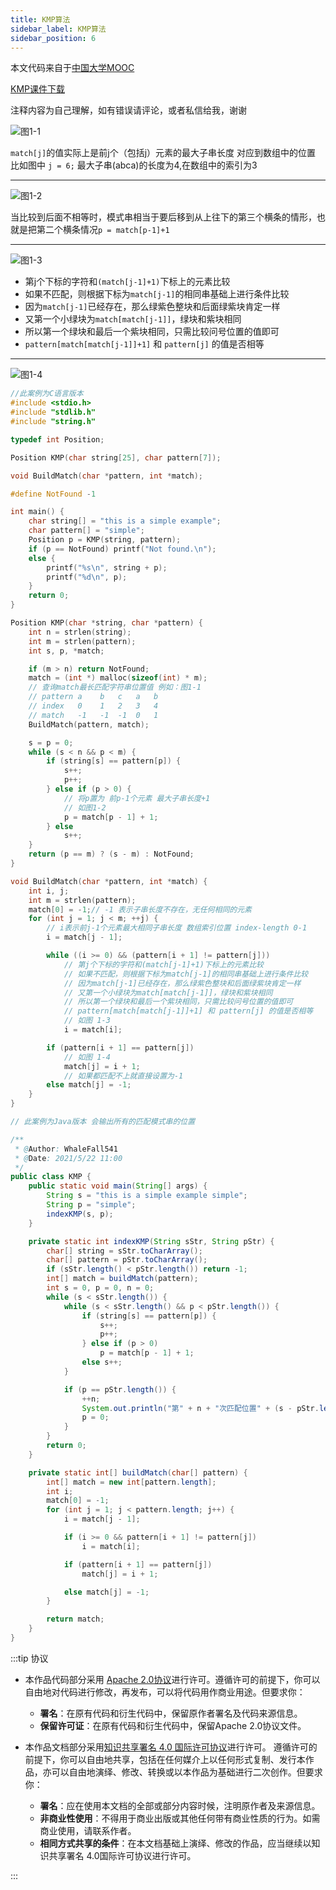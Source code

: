 ```yaml
---
title: KMP算法
sidebar_label: KMP算法
sidebar_position: 6
---
```



本文代码来自于[中国大学MOOC](https://www.icourse163.org/learn/ZJU-93001?tid=1003997005#/learn/content?type=detail&id=1007588527&cid=1009165213)

[KMP课件下载](https://nos.netease.com/edu-lesson-pdfsrc/5C4C0E5034E43DB3AD5A994156BD4D8D-1541934012176?download=KMP.pdf&Signature=Kv6I%2FJ3dPtxt5e4xw26MboN3s0jpTH5Q9AN14toQuA0%3D&Expires=1621614432&NOSAccessKeyId=7db2f370ff9a412987155d36d55a6ead)

注释内容为自己理解，如有错误请评论，或者私信给我，谢谢

![图1-1](https://s2.loli.net/2023/07/15/KTyZxPf21UludEs.png)



`match[j]`的值实际上是前j个（包括j）元素的最大子串长度 对应到数组中的位置 比如图中 `j = 6;` 最大子串(abca)的长度为4,在数组中的索引为3

-------

![图1-2](https://s2.loli.net/2023/07/15/my81bGBsHJpE47n.png)



当比较到后面不相等时，模式串相当于要后移到从上往下的第三个横条的情形，也就是把第二个横条情况`p = match[p-1]+1`

-------

![图1-3](https://s2.loli.net/2023/07/15/kItirzPyEoqG8lu.png)



- 第j个下标的字符和`(match[j-1]+1)`下标上的元素比较
- 如果不匹配，则根据下标为`match[j-1]`的相同串基础上进行条件比较
- 因为`match[j-1]`已经存在，那么绿紫色整块和后面绿紫块肯定一样
- 又第一个小绿块为`match[match[j-1]]`，绿块和紫块相同
- 所以第一个绿块和最后一个紫块相同，只需比较问号位置的值即可
- `pattern[match[match[j-1]]+1]` 和 `pattern[j]` 的值是否相等

-------

![图1-4](https://s2.loli.net/2023/07/15/yHQe8skGVzd17o9.png)



```c
//此案例为C语言版本
#include <stdio.h>
#include "stdlib.h"
#include "string.h"

typedef int Position;

Position KMP(char string[25], char pattern[7]);

void BuildMatch(char *pattern, int *match);

#define NotFound -1

int main() {
    char string[] = "this is a simple example";
    char pattern[] = "simple";
    Position p = KMP(string, pattern);
    if (p == NotFound) printf("Not found.\n");
    else {
        printf("%s\n", string + p);
        printf("%d\n", p);
    }
    return 0;
}

Position KMP(char *string, char *pattern) {
    int n = strlen(string);
    int m = strlen(pattern);
    int s, p, *match;

    if (m > n) return NotFound;
    match = (int *) malloc(sizeof(int) * m);
    // 查询match最长匹配字符串位置值 例如：图1-1
    // pattern a    b   c   a   b
    // index   0    1   2   3   4
    // match   -1   -1  -1  0   1
    BuildMatch(pattern, match);

    s = p = 0;
    while (s < n && p < m) {
        if (string[s] == pattern[p]) {
            s++;
            p++;
        } else if (p > 0) {
            // 将p置为 前p-1个元素 最大子串长度+1
            // 如图1-2
            p = match[p - 1] + 1;
        } else
            s++;
    }
    return (p == m) ? (s - m) : NotFound;
}

void BuildMatch(char *pattern, int *match) {
    int i, j;
    int m = strlen(pattern);
    match[0] = -1;// -1 表示子串长度不存在，无任何相同的元素
    for (int j = 1; j < m; ++j) {
        // i表示前j-1个元素最大相同子串长度 数组索引位置 index-length 0-1
        i = match[j - 1];

        while ((i >= 0) && (pattern[i + 1] != pattern[j]))
            // 第j个下标的字符和(match[j-1]+1)下标上的元素比较
            // 如果不匹配，则根据下标为match[j-1]的相同串基础上进行条件比较
            // 因为match[j-1]已经存在，那么绿紫色整块和后面绿紫块肯定一样
            // 又第一个小绿块为match[match[j-1]]，绿块和紫块相同
            // 所以第一个绿块和最后一个紫块相同，只需比较问号位置的值即可
            // pattern[match[match[j-1]]+1] 和 pattern[j] 的值是否相等
            // 如图 1-3
            i = match[i];

        if (pattern[i + 1] == pattern[j])
            // 如图 1-4
            match[j] = i + 1;
            // 如果都匹配不上就直接设置为-1
        else match[j] = -1;
    }
}
```

```java
// 此案例为Java版本 会输出所有的匹配模式串的位置

/**
 * @Author: WhaleFall541
 * @Date: 2021/5/22 11:00
 */
public class KMP {
    public static void main(String[] args) {
        String s = "this is a simple example simple";
        String p = "simple";
        indexKMP(s, p);
    }

    private static int indexKMP(String sStr, String pStr) {
        char[] string = sStr.toCharArray();
        char[] pattern = pStr.toCharArray();
        if (sStr.length() < pStr.length()) return -1;
        int[] match = buildMatch(pattern);
        int s = 0, p = 0, n = 0;
        while (s < sStr.length()) {
            while (s < sStr.length() && p < pStr.length()) {
                if (string[s] == pattern[p]) {
                    s++;
                    p++;
                } else if (p > 0)
                    p = match[p - 1] + 1;
                else s++;
            }

            if (p == pStr.length()) {
                ++n;
                System.out.println("第" + n + "次匹配位置" + (s - pStr.length()) + "\n");
                p = 0;
            }
        }
        return 0;
    }

    private static int[] buildMatch(char[] pattern) {
        int[] match = new int[pattern.length];
        int i;
        match[0] = -1;
        for (int j = 1; j < pattern.length; j++) {
            i = match[j - 1];

            if (i >= 0 && pattern[i + 1] != pattern[j])
                i = match[i];

            if (pattern[i + 1] == pattern[j])
                match[j] = i + 1;

            else match[j] = -1;
        }

        return match;
    }
}


```




:::tip 协议

- 本作品代码部分采用 [Apache 2.0协议](https://www.apache.org/licenses/LICENSE-2.0)进行许可。遵循许可的前提下，你可以自由地对代码进行修改，再发布，可以将代码用作商业用途。但要求你：
  - **署名**：在原有代码和衍生代码中，保留原作者署名及代码来源信息。
  - **保留许可证**：在原有代码和衍生代码中，保留Apache 2.0协议文件。

- 本作品文档部分采用[知识共享署名 4.0 国际许可协议](http://creativecommons.org/licenses/by/4.0/)进行许可。 遵循许可的前提下，你可以自由地共享，包括在任何媒介上以任何形式复制、发行本作品，亦可以自由地演绎、修改、转换或以本作品为基础进行二次创作。但要求你：
  - **署名**：应在使用本文档的全部或部分内容时候，注明原作者及来源信息。
  - **非商业性使用**：不得用于商业出版或其他任何带有商业性质的行为。如需商业使用，请联系作者。
  - **相同方式共享的条件**：在本文档基础上演绎、修改的作品，应当继续以知识共享署名 4.0国际许可协议进行许可。

:::